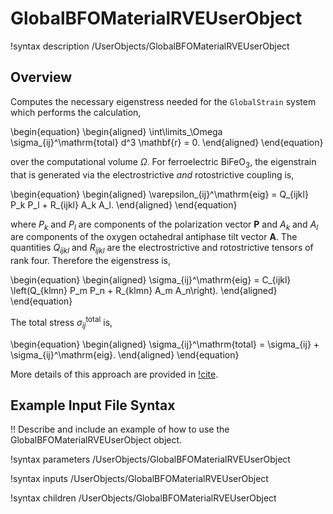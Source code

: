 # GlobalBFOMaterialRVEUserObject

!syntax description /UserObjects/GlobalBFOMaterialRVEUserObject

## Overview

Computes the necessary eigenstress needed for the `GlobalStrain` system which performs the calculation,

\begin{equation}
  \begin{aligned}
    \int\limits_\Omega \sigma_{ij}^\mathrm{total} d^3 \mathbf{r} = 0.
  \end{aligned}
\end{equation}

over the computational volume $\Omega$. For ferroelectric $\mathrm{BiFeO}_3$, the eigenstrain that is generated via the electrostrictive *and* rotostrictive coupling is,

\begin{equation}
  \begin{aligned}
    \varepsilon_{ij}^\mathrm{eig} = Q_{ijkl} P_k P_l + R_{ijkl} A_k A_l.
  \end{aligned}
\end{equation}

where $P_k$ and $P_l$ are components of the polarization vector $\mathbf{P}$ and $A_k$ and $A_l$ are components of the oxygen octahedral antiphase tilt vector $\mathbf{A}$. The quantities $Q_{ijkl}$ and $R_{ijkl}$ are the electrostrictive and rotostrictive tensors of rank four. Therefore the eigenstress is,

\begin{equation}
  \begin{aligned}
    \sigma_{ij}^\mathrm{eig} = C_{ijkl} \left(Q_{klmn} P_m P_n + R_{klmn} A_m A_n\right).
  \end{aligned}
\end{equation}

The total stress $\sigma_{ij}^\mathrm{total}$ is,

\begin{equation}
  \begin{aligned}
    \sigma_{ij}^\mathrm{total} = \sigma_{ij} + \sigma_{ij}^\mathrm{eig}.
  \end{aligned}
\end{equation}

More details of this approach are provided in [!cite](Biswas2020).

## Example Input File Syntax

!! Describe and include an example of how to use the GlobalBFOMaterialRVEUserObject object.

!syntax parameters /UserObjects/GlobalBFOMaterialRVEUserObject

!syntax inputs /UserObjects/GlobalBFOMaterialRVEUserObject

!syntax children /UserObjects/GlobalBFOMaterialRVEUserObject
